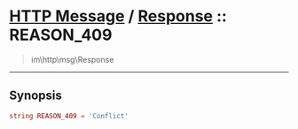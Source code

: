 # [HTTP Message](http.md) / [Response](http-Response.md) :: REASON_409
 > im\http\msg\Response
____

## Synopsis
```php
string REASON_409 = 'Conflict'
```
